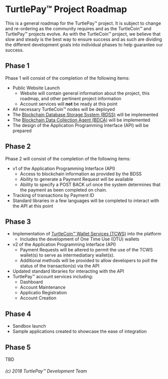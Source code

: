 # TurtlePay™ Project Roadmap

This is a general roadmap for the TurtlePay™ project. It is subject to change and re-ordering as the community requires and as the TurtleCoin™  and TurtlePay™ projects evolve. As with the TurtleCoin™ project, we believe that slow and steady is the best way to ensure success and as such are dividing the different development goals into individual phases to help guarantee our success.

## Phase 1

Phase 1 will consist of the completion of the following items:

* Public Website Launch
    * Website will contain general information about the project, this roadmap, and other pertinent project information
    * Account services will **not** be ready at this point
* All necessary TurtleCoin™ nodes will be deployed
* The [Blockchain Database Storage System (BDSS)](https://github.com/TurtlePay/architecture/blob/master/Architecture.md#blockchain-database-storage-system-bdss) will be implemented
* The [Blockchain Data Collection Agent (BDCA)](https://github.com/TurtlePay/architecture/blob/master/Architecture.md#blockchain-data-collection-agent-bdca) will be implemented
* The design of the Application Programming Interface (API) will be prepared

## Phase 2

Phase 2 will consist of the completion of the following items:

* v1 of the Application Programming Interface (API)
    * Access to blockchain information as provided by the BDSS
    * Ability to generate a Payment Request will be available
    * Ability to specify a POST BACK url once the system determines that the payment as been completed on chain.
* Tracking of transactions by Payment ID
* Standard libraries in a few languages will be completed to interact with the API at this point

## Phase 3

* Implementation of [TurtleCoin™ Wallet Services (TCWS)](https://github.com/TurtlePay/architecture/blob/master/Architecture.md#turtlecoin-wallet-services-tcws) into the platform
    * Includes the development of One Time Use (OTU) wallets
* v2 of the Application Programming Interface (API)
    * Payment Requests will be altered to permit the use of the TCWS wallet(s) to serve as intermediatiary wallet(s).
    * Additional methods will be provided to allow developers to poll the status of the transaction(s) via the API
* Updated standard libraries for interacting with the API
* TurtlePay™ account services including:
    * Dashboard
    * Account Maintenance
    * Applicatio Registration
    * Account Creation

## Phase 4

* Sandbox launch
* Sample applications created to showcase the ease of integration

## Phase 5

TBD

###### (c) 2018 TurtlePay™ Development Team